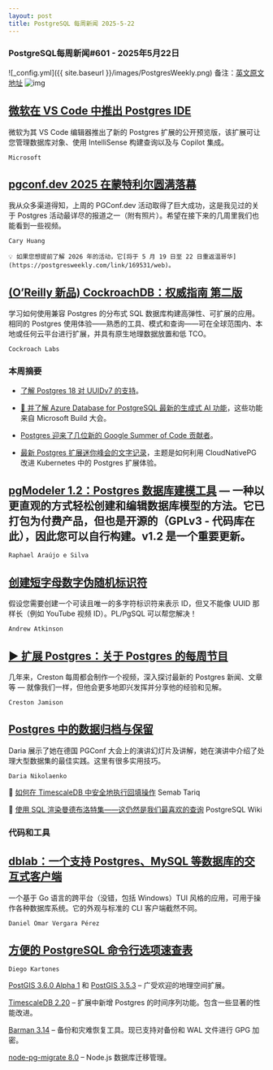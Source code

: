 ```yaml
---
layout: post
title: PostgreSQL 每周新闻 2025-5-22
---
```

### PostgreSQL每周新闻#601 - 2025年5月22日
![_config.yml]({{ site.baseurl }}/images/PostgresWeekly.png)
备注：[英文原文地址](https://postgresweekly.com/issues/601)
![img](https://res.cloudinary.com/cpress/image/upload/w_1280,e_sharpen:60,q_auto/jytbd3eqzdt5ksgtmibp.jpg)
## [微软在 VS Code 中推出 Postgres IDE](https://postgresweekly.com/link/169528/web)
微软为其 VS Code 编辑器推出了新的 Postgres 扩展的公开预览版，该扩展可让您管理数据库对象、使用 IntelliSense 构建查询以及与 Copilot 集成。

`Microsoft`

## [pgconf.dev 2025 在蒙特利尔圆满落幕](https://postgresweekly.com/link/169529/web)
我从众多渠道得知，上周的 PGConf.dev 活动取得了巨大成功，这是我见过的关于 Postgres 活动最详尽的报道之一（附有照片）。希望在接下来的几周里我们也能看到一些视频。


`Cary Huang`
```
💡 如果您想提前了解 2026 年的活动，它[将于 5 月 19 日至 22 日重返温哥华](https://postgresweekly.com/link/169531/web)。
```

## [(O’Reilly 新品) CockroachDB：权威指南 第二版](https://postgresweekly.com/link/169527/web)
学习如何使用兼容 Postgres 的分布式 SQL 数据库构建高弹性、可扩展的应用。相同的 Postgres 使用体验——熟悉的工具、模式和查询——可在全球范围内、本地或任何云平台进行扩展，并具有原生地理数据放置和低 TCO。

`Cockroach Labs `

### **本周摘要**

* [了解 Postgres 18 对 UUIDv7 的支持](https://postgresweekly.com/link/169532/web)。

* [🤖 并了解 Azure Database for PostgreSQL 最新的生成式 AI 功能](https://postgresweekly.com/link/169533/web)，这些功能来自 Microsoft Build 大会。

* [Postgres 迎来了几位新的 Google Summer of Code 贡献者](https://postgresweekly.com/link/169534/web)。

* [最新 Postgres 扩展迷你峰会的文字记录](https://postgresweekly.com/link/169535/web)，主题是如何利用 CloudNativePG 改进 Kubernetes 中的 Postgres 扩展体验。

## [pgModeler 1.2：Postgres 数据库建模工具](https://postgresweekly.com/link/169408/web) — 一种以更直观的方式轻松创建和编辑数据库模型的方法。它已打包为付费产品，但也是开源的（GPLv3 - 代码库在此），因此您可以自行构建。v1.2 是一个重要更新。

`Raphael Araújo e Silva`

## [创建短字母数字伪随机标识符](https://postgresweekly.com/link/169536/web)
假设您需要创建一个可读且唯一的多字符标识符来表示 ID，但又不能像 UUID 那样长（例如 YouTube 视频 ID）。PL/PgSQL 可以帮您解决！

`Andrew Atkinson`

## [▶ 扩展 Postgres：关于 Postgres 的每周节目](https://postgresweekly.com/link/169537/web)
几年来，Creston 每周都会制作一个视频，深入探讨最新的 Postgres 新闻、文章等 — 就像我们一样，但他会更多地即兴发挥并分享他的经验和见解。

`Creston Jamison`

## [Postgres 中的数据归档与保留](https://postgresweekly.com/link/169538/web)
Daria 展示了她在德国 PGConf 大会上的演讲幻灯片及讲解，她在演讲中介绍了处理大型数据集的最佳实践。这里有很多实用技巧。

`Daria Nikolaenko`

📄 [如何在 TimescaleDB 中安全地执行回填操作](https://postgresweekly.com/link/169539/web) Semab Tariq

📄 [使用 SQL 渲染曼德布洛特集——这仍然是我们最喜欢的查询](https://postgresweekly.com/link/169540/web) PostgreSQL Wiki

### **代码和工具**

## [dblab：一个支持 Postgres、MySQL 等数据库的交互式客户端](https://postgresweekly.com/link/169541/web)
一个基于 Go 语言的跨平台（没错，包括 Windows）TUI 风格的应用，可用于操作各种数据库系统。它的外观与标准的 CLI 客户端截然不同。

`Daniel Omar Vergara Pérez`

## [方便的 PostgreSQL 命令行选项速查表](https://postgresweekly.com/link/169542/web)

`Diego Kartones`

[PostGIS 3.6.0 Alpha 1](https://postgresweekly.com/link/169543/web) 和 [PostGIS 3.5.3](https://postgresweekly.com/link/169544/web) – 广受欢迎的地理空间扩展。

[TimescaleDB 2.20](https://postgresweekly.com/link/169545/web) – 扩展中新增 Postgres 的时间序列功能。包含一些显著的性能改进。

[Barman 3.14](https://postgresweekly.com/link/169546/web) – 备份和灾难恢复工具。现已支持对备份和 WAL 文件进行 GPG 加密。

[node-pg-migrate 8.0](https://postgresweekly.com/link/169547/web) – Node.js 数据库迁移管理。